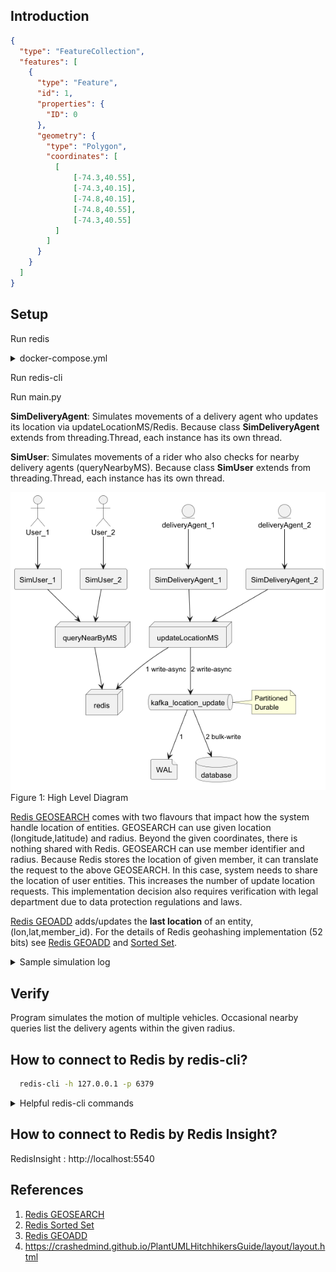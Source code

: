 Introduction
------------

```geojson
{
  "type": "FeatureCollection",
  "features": [
    {
      "type": "Feature",
      "id": 1,
      "properties": {
        "ID": 0
      },
      "geometry": {
        "type": "Polygon",
        "coordinates": [
          [
              [-74.3,40.55],
              [-74.3,40.15],
              [-74.8,40.15],
              [-74.8,40.55],
              [-74.3,40.55]
          ]
        ]
      }
    }
  ]
}
```

Setup
-----
Run redis

<details>
<summary>docker-compose.yml</summary>
```bash
version: '3.8'
services:
  redis:
    image: redis
    ports:
      - "6379:6379"
    command: redis-server --protected-mode no
```
</details>


Run redis-cli

Run main.py

**SimDeliveryAgent**: Simulates movements of a delivery agent who updates its location via updateLocationMS/Redis. 
Because class **SimDeliveryAgent** extends from threading.Thread, each instance has its own thread. 

**SimUser**: Simulates movements of a rider who also checks for nearby delivery agents (queryNearbyMS). 
Because class **SimUser** extends from threading.Thread, each instance has its own thread. 

![](./docs/HLD-1.png)
Figure 1: High Level Diagram

[Redis GEOSEARCH](https://redis.io/docs/latest/commands/geosearch/) comes with two flavours that impact how the system handle location of entities.
GEOSEARCH can use given location (longitude,latitude) and radius. Beyond the given coordinates, there is nothing shared with Redis. 
GEOSEARCH can use member identifier and radius. Because Redis stores the location of given member, it can translate the request to the above GEOSEARCH. 
In this case, system needs to share the location of user entities. This increases the number of update location requests. 
This implementation decision also requires verification with legal department due to data protection regulations and laws.

[Redis GEOADD](https://redis.io/docs/latest/commands/geoadd/) adds/updates the **last location** of an entity, (lon,lat,member_id). 
For the details of Redis geohashing implementation (52 bits) see [Redis GEOADD](https://redis.io/docs/latest/commands/geoadd/) 
and [Sorted Set](https://redis.io/docs/latest/develop/data-types/sorted-sets/).

<details>
<summary>Sample simulation log</summary>
[23:50:52] Step 3 of deliveryAgent-0 → Pos=(37.78775,-122.40731) 
<br>[23:50:52] Step 3 of deliveryAgent-1 → Pos=(37.78848,-122.40757) 
<br>[23:50:52] Step 3 of deliveryAgent-2 → Pos=(37.78757,-122.40685) 
<br>[23:51:02] Step 2 of user-0 → Pos=(37.78790,-122.40742,447.46) Nearby=[b'deliveryAgent-0', b'deliveryAgent-2', b'deliveryAgent-1']
<br>[23:51:02] Step 2 of user-1 → Pos=(37.78792,-122.40750,64.63) Nearby=[b'deliveryAgent-0', b'deliveryAgent-1']
<br>[23:51:02] Step 4 of deliveryAgent-1 → Pos=(37.78858,-122.40737) 
<br>[23:51:02] Step 4 of deliveryAgent-2 → Pos=(37.78750,-122.40680) 
<br>[23:51:02] Step 4 of deliveryAgent-0 → Pos=(37.78762,-122.40756) 
<br>[23:51:12] Step 5 of deliveryAgent-2 → Pos=(37.78769,-122.40678) 
<br>[23:51:12] Step 5 of deliveryAgent-1 → Pos=(37.78851,-122.40748) 
<br>[23:51:12] Step 5 of deliveryAgent-0 → Pos=(37.78773,-122.40749)
</details>

Verify
------
Program simulates the motion of multiple vehicles.
Occasional nearby queries list the delivery agents within the given radius.


How to connect to Redis by redis-cli?
--
```bash
  redis-cli -h 127.0.0.1 -p 6379
```

<details>
<summary>Helpful redis-cli commands</summary>
<verbatim>
> KEYS d* <br>
> ZRANGE drivers 0 -1 <br>
> GEOPOS drivers deliveryAgent-0 <br>
> GEOPOS drivers deliveryAgent-1 <br>
> GEOPOS drivers deliveryAgent-2 <br>
> GEOHASH drivers deliveryAgent-0 <br>
> GEOHASH drivers deliveryAgent-1 <br>
> GEOHASH drivers deliveryAgent-2 <br>
> GEOSEARCH drivers FROM LONLAT -122.4 37.8 BYRADIUS 5000 M
> GEOSEARCH drivers FROM LONLAT -122.4 37.8 BYRADIUS 5000 M WITHDIST WITHHASH WITHCOORD
> GEOSEARCH drivers FROMMEMBER User-1 BYRADIUS 5000 M WITHDIST WITHHASH WITHCOORD
</verbatim>
</details>

How to connect to Redis by Redis Insight?
- 
RedisInsight : http://localhost:5540

References
----------
1. [Redis GEOSEARCH](https://redis.io/docs/latest/commands/geosearch/)
1. [Redis Sorted Set](https://redis.io/docs/latest/develop/data-types/sorted-sets/)
1. [Redis GEOADD](https://redis.io/docs/latest/commands/geoadd/)
1. https://crashedmind.github.io/PlantUMLHitchhikersGuide/layout/layout.html
